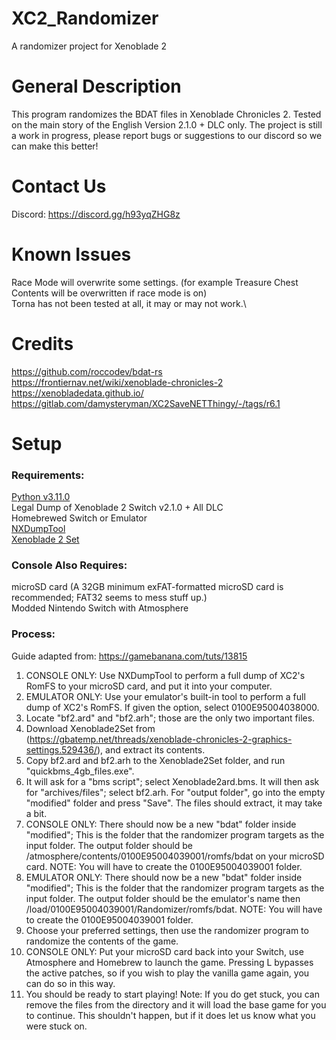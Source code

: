 # XC2_Randomizer
A randomizer project for Xenoblade 2



# General Description
This program randomizes the BDAT files in Xenoblade Chronicles 2. Tested on the main story of the English Version 2.1.0 + DLC only. The project is still a work in progress, please report bugs or suggestions to our discord so we can make this better!

# Contact Us
Discord: https://discord.gg/h93yqZHG8z

# Known Issues
Race Mode will overwrite some settings. (for example Treasure Chest Contents will be overwritten if race mode is on)\
Torna has not been tested at all, it may or may not work.\


# Credits
https://github.com/roccodev/bdat-rs \
https://frontiernav.net/wiki/xenoblade-chronicles-2 \
https://xenobladedata.github.io/ \
https://gitlab.com/damysteryman/XC2SaveNETThingy/-/tags/r6.1 

# Setup

### Requirements:
[Python v3.11.0](https://www.python.org/downloads/release/python-3110/)\
Legal Dump of Xenoblade 2 Switch v2.1.0 + All DLC\
Homebrewed Switch or Emulator\
[NXDumpTool](https://github.com/DarkMatterCore/nxdumptool)\
[Xenoblade 2 Set](https://gbatemp.net/threads/xenoblade-chronicles-2-graphics-settings.529436/)

### Console Also Requires:
microSD card (A 32GB minimum exFAT-formatted microSD card is recommended; FAT32 seems to mess stuff up.)\
Modded Nintendo Switch with Atmosphere


### Process:
Guide adapted from: https://gamebanana.com/tuts/13815 

1. CONSOLE ONLY: Use NXDumpTool to perform a full dump of XC2's RomFS to your microSD card, and put it into your computer.
2. EMULATOR ONLY: Use your emulator's built-in tool to perform a full dump of XC2's RomFS. If given the option, select 0100E95004038000.
3. Locate "bf2.ard" and "bf2.arh"; those are the only two important files.
4. Download Xenoblade2Set from (https://gbatemp.net/threads/xenoblade-chronicles-2-graphics-settings.529436/), and extract its contents.
5. Copy bf2.ard and bf2.arh to the Xenoblade2Set folder, and run "quickbms_4gb_files.exe".
6. It will ask for a "bms script"; select Xenoblade2ard.bms. It will then ask for "archives/files"; select bf2.arh. For "output folder", go into the empty "modified" folder and press "Save". The files should extract, it may take a bit.
7. CONSOLE ONLY: There should now be a new "bdat" folder inside "modified"; This is the folder that the randomizer program targets as the input folder. The output folder should be /atmosphere/contents/0100E95004039001/romfs/bdat on your microSD card. NOTE: You will have to create the 0100E95004039001 folder.
8. EMULATOR ONLY: There should now be a new "bdat" folder inside "modified"; This is the folder that the randomizer program targets as the input folder. The output folder should be the emulator's name then /load/0100E95004039001/Randomizer/romfs/bdat. NOTE: You will have to create the 0100E95004039001 folder.
9. Choose your preferred settings, then use the randomizer program to randomize the contents of the game.
10. CONSOLE ONLY: Put your microSD card back into your Switch, use Atmosphere and Homebrew to launch the game. Pressing L bypasses the active patches, so if you wish to play the vanilla game again, you can do so in this way.
11. You should be ready to start playing! Note: If you do get stuck, you can remove the files from the directory and it will load the base game for you to continue. This shouldn't happen, but if it does let us know what you were stuck on.